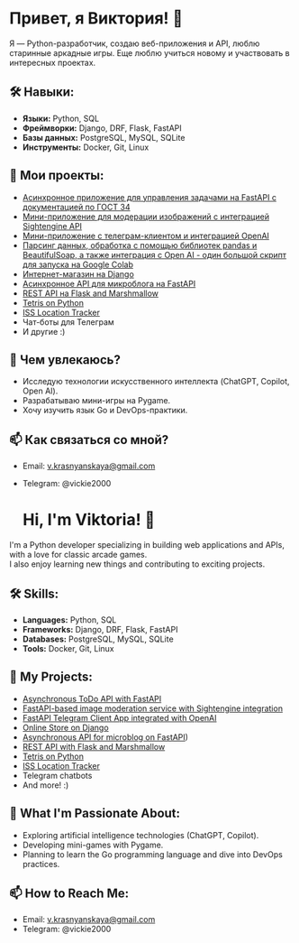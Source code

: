 # Привет, я Виктория! 👋  

Я — Python-разработчик, создаю веб-приложения и API, люблю старинные аркадные игры. 
Еще люблю учиться новому и участвовать в интересных проектах.  

## 🛠️ Навыки:  
- **Языки:** Python, SQL  
- **Фреймворки:** Django, DRF, Flask, FastAPI  
- **Базы данных:** PostgreSQL, MySQL, SQLite  
- **Инструменты:** Docker, Git, Linux  

## 🌟 Мои проекты:
- [Асинхронное приложение для управления задачами на FastAPI с документацией по ГОСТ 34](https://github.com/vkrasnyan/todo_app)
- [Мини-приложение для модерации изображений с интеграцией Sightengine API](https://github.com/vkrasnyan/moderation_app)
- [Мини-приложение с телеграм-клиентом и интеграцией OpenAI](https://github.com/vkrasnyan/MiniApp-with-Telegram-Client)
- [Парсинг данных, обработка с помощью библиотек pandas и BeautifulSoap, а также интеграция с Open AI - один большой скрипт для запуска на Google Colab](https://github.com/vkrasnyan/parsing)
- [Интернет-магазин на Django](https://github.com/vkrasnyan/python-django-shop)  
- [Асинхронное API для микроблога на FastAPI](https://github.com/vkrasnyan/FastAPIMicroblog)  
- [REST API на Flask and Marshmallow ](https://github.com/vkrasnyan/Rest_Api_Flask)
- [Tetris on Python](https://github.com/vkrasnyan/Simple-Tetris-on-Python)
- [ISS Location Tracker](https://github.com/vkrasnyan/MKSlocation)
- Чат-боты для Телеграм
- И другие :)

## 🧐 Чем увлекаюсь?  
- Исследую технологии искусственного интеллекта (ChatGPT, Copilot, Open AI).  
- Разрабатываю мини-игры на Pygame.  
- Хочу изучить язык Go и DevOps-практики.  

## 📫 Как связаться со мной?  
- Email: v.krasnyanskaya@gmail.com
- Telegram: @vickie2000

  # Hi, I'm Viktoria! 👋  

I'm a Python developer specializing in building web applications and APIs, with a love for classic arcade games.  
I also enjoy learning new things and contributing to exciting projects.  

## 🛠️ Skills:  
- **Languages:** Python, SQL  
- **Frameworks:** Django, DRF, Flask, FastAPI  
- **Databases:** PostgreSQL, MySQL, SQLite  
- **Tools:** Docker, Git, Linux  

## 🌟 My Projects:
- [Asynchronous ToDo API with FastAPI](https://github.com/vkrasnyan/todo_app)
- [FastAPI-based image moderation service with Sightengine integration](https://github.com/vkrasnyan/moderation_app)
- [FastAPI Telegram Client App integrated with OpenAI](https://github.com/vkrasnyan/MiniApp-with-Telegram-Client)
- [Online Store on Django](https://github.com/vkrasnyan/python-django-shop)  
- [Asynchronous API for microblog on FastAPI](https://github.com/vkrasnyan/FastAPIMicroblog))  
- [REST API with Flask and Marshmallow](https://github.com/vkrasnyan/Rest_Api_Flask)  
- [Tetris on Python](https://github.com/vkrasnyan/Simple-Tetris-on-Python)  
- [ISS Location Tracker](https://github.com/vkrasnyan/MKSlocation)
- Telegram chatbots  
- And more! :)  

## 🧐 What I'm Passionate About:  
- Exploring artificial intelligence technologies (ChatGPT, Copilot).  
- Developing mini-games with Pygame.  
- Planning to learn the Go programming language and dive into DevOps practices.  

## 📫 How to Reach Me:  
- Email: v.krasnyanskaya@gmail.com  
- Telegram: @vickie2000  

